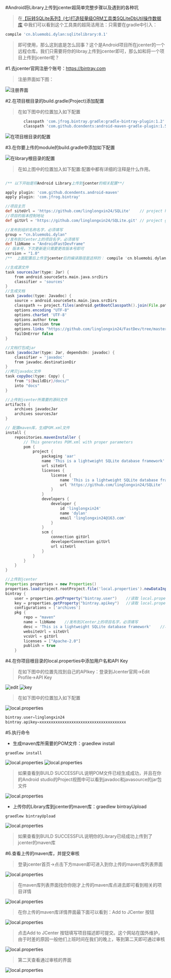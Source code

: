 #Android将Library上传到jcenter超简单完整步骤以及遇到的各种坑

>在[【玩转SQLite系列】(七)打造轻量级ORM工具类SQLiteDbUtil操作数据库](http://blog.csdn.net/linglongxin24/article/details/53385868)
中我们可以看到这个工具类的超简洁用法：只需要在gradle中引入：

```gradle
compile 'cn.bluemobi.dylan:sqlitelibrary:0.1'
```
>即可使用，那么这到底是怎么回事？这个是Android项目所在jcenter的一个远程仓库。我们只需要将你的libray上传到jcenter即可，那么如和将一个项目上传到jcenter呢？

#1.去jcenter官网注册个账号：https://bintray.com

>注册界面如下图：

![注册界面](https://github.com/linglongxin24/SQLite/blob/master/screenshorts/jcenter_sign_up.png?raw=true)

#2.在项目根目录的build.gradle(Project)添加配置
>在如下图中的位置加入如下配置

```gradle
        classpath 'com.jfrog.bintray.gradle:gradle-bintray-plugin:1.2'
        classpath 'com.github.dcendents:android-maven-gradle-plugin:1.5'
```
![在项目根目录的配置](https://github.com/linglongxin24/SQLite/blob/master/screenshorts/jcenter_project_build.gradle.png?raw=true)

#3.在你要上传的module的build.gradle中添加如下配置


![在library根目录的配置](https://github.com/linglongxin24/SQLite/blob/master/screenshorts/jcenter_config_modle_build_gradle.png?raw=true)

>在如上图中的位置加入如下配置:配置中都有详细的注释是什么作用。

```gradle

/** 以下开始是将Android Library上传到jcenter的相关配置**/

apply plugin: 'com.github.dcendents.android-maven'
apply plugin: 'com.jfrog.bintray'

//项目主页
def siteUrl = 'https://github.com/linglongxin24/SQLite'    // project homepage
//项目的版本控制地址
def gitUrl = 'https://github.com/linglongxin24/SQLite.git' // project git

//发布到组织名称名字，必须填写
group = "cn.bluemobi.dylan"
//发布到JCenter上的项目名字，必须填写
def libName = "AndroidFastDevFrame"
// 版本号，下次更新是只需要更改版本号即可
version = "1.0"
/**  上面配置后上传至jcenter后的编译路径是这样的： compile 'cn.bluemobi.dylan:sqlitelibrary:1.0'  **/

//生成源文件
task sourcesJar(type: Jar) {
    from android.sourceSets.main.java.srcDirs
    classifier = 'sources'
}
//生成文档
task javadoc(type: Javadoc) {
    source = android.sourceSets.main.java.srcDirs
    classpath += project.files(android.getBootClasspath().join(File.pathSeparator))
    options.encoding "UTF-8"
    options.charSet 'UTF-8'
    options.author true
    options.version true
    options.links "https://github.com/linglongxin24/FastDev/tree/master/mylibrary/docs/javadoc"
    failOnError false
}

//文档打包成jar
task javadocJar(type: Jar, dependsOn: javadoc) {
    classifier = 'javadoc'
    from javadoc.destinationDir
}
//拷贝javadoc文件
task copyDoc(type: Copy) {
    from "${buildDir}/docs/"
    into "docs"
}

//上传到jcenter所需要的源码文件
artifacts {
    archives javadocJar
    archives sourcesJar
}

// 配置maven库，生成POM.xml文件
install {
    repositories.mavenInstaller {
        // This generates POM.xml with proper parameters
        pom {
            project {
                packaging 'aar'
                name 'This is a lightweight SQLite database framework'
                url siteUrl
                licenses {
                    license {
                        name 'This is a lightweight SQLite database framework'
                        url 'https://github.com/linglongxin24/SQLite'
                    }
                }
                developers {
                    developer {
                        id 'linglongxin24'
                        name 'dylan'
                        email 'linglongxin24@163.com'
                    }
                }
                scm {
                    connection gitUrl
                    developerConnection gitUrl
                    url siteUrl
                }
            }
        }
    }
}

//上传到jcenter
Properties properties = new Properties()
properties.load(project.rootProject.file('local.properties').newDataInputStream())
bintray {
    user = properties.getProperty("bintray.user")    //读取 local.properties 文件里面的 bintray.user
    key = properties.getProperty("bintray.apikey")   //读取 local.properties 文件里面的 bintray.apikey
    configurations = ['archives']
    pkg {
        repo = "maven"
        name = libName    //发布到JCenter上的项目名字，必须填写
        desc = 'This is a lightweight SQLite database framework'    //项目描述
        websiteUrl = siteUrl
        vcsUrl = gitUrl
        licenses = ["Apache-2.0"]
        publish = true
    }

```

#4.在你项目根目录的local.properties中添加用户名和API Key
>在如下图中的位置先找到自己的APIkey：登录到Jcenter官网->Edit Profile->API Key

 ![edit](https://github.com/linglongxin24/SQLite/blob/master/screenshorts/jcenter_edit_profile.png?raw=true)
 ![key](https://github.com/linglongxin24/SQLite/blob/master/screenshorts/jcenter_get_api_key.png?raw=true)

>在如下图中的位置加入如下配置

 ![local.properties](https://github.com/linglongxin24/SQLite/blob/master/screenshorts/jcenter_config_local.properties.png?raw=true)
 
 ```gradle
 bintray.user=linglongxin24
 bintray.apikey=xxxxxxxxxxxxxxxxxxxxxxxxxxxxxxxxxxxxxx
 ```

#5.执行命令

  * 生成maven库所需要的POM文件：graedlew install
  
```
graedlew install
```
![local.properties](https://github.com/linglongxin24/SQLite/blob/master/screenshorts/jcenter_gradlew_install.png?raw=true)
![local.properties](https://github.com/linglongxin24/SQLite/blob/master/screenshorts/jcenter_gradlew_install_successful.png?raw=true)
 
  >如果查看到BUILD SUCCESSFUL说明POM文件已经生成成功，并且在你的Android studio的Project视图中可以看到javadoc和javasource的jar包文件
  
![local.properties](https://github.com/linglongxin24/SQLite/blob/master/screenshorts/jcenter_jar.png?raw=true)

 * 上传你的Library库到jcenter的maven库：graedlew bintrayUpload
    
```
graedlew bintrayUpload
```

![local.properties](https://github.com/linglongxin24/SQLite/blob/master/screenshorts/jcenter_gradlew_bintrayUpload.png?raw=true)

 >如果查看到BUILD SUCCESSFUL说明你的Library已经成功上传到了jcenter的maven库
 
#6.查看上传的maven库，并提交审核

>登录jcenter首页->点击下方maven即可进入到你上传的maven库列表界面

![local.properties](https://github.com/linglongxin24/SQLite/blob/master/screenshorts/jcenter_look_maven.png?raw=true)

>在maven库列表界面找你你刚才上传的maven库点进去即可看到相关的项目详情

![local.properties](https://github.com/linglongxin24/SQLite/blob/master/screenshorts/jcenter_maven_list.png?raw=true)

>在你上传的maven库详情界面最下面可以看到：Add to JCenter 按钮

![local.properties](https://github.com/linglongxin24/SQLite/blob/master/screenshorts/jcenter_commit.png?raw=true)

>点击Add to JCenter 按钮填写项目描述即可提交。这个网站在国外维护，由于时差的原因一般他们上班时间在我们的晚上，等到第二天即可通过审核

![local.properties](https://github.com/linglongxin24/SQLite/blob/master/screenshorts/jcenter_commit_message.png?raw=true)

>第二天查看通过审核的界面

![local.properties](https://github.com/linglongxin24/SQLite/blob/master/screenshorts/jcenter_commit_successful.png?raw=true)





